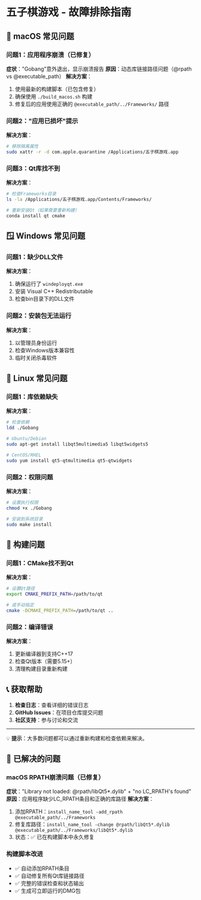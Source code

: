 # 五子棋游戏 - 故障排除指南

## 🍎 macOS 常见问题

### 问题1：应用程序崩溃（已修复）
**症状**："Gobang"意外退出，显示崩溃报告
**原因**：动态库链接路径问题（@rpath vs @executable_path）
**解决方案**：
1. 使用最新的构建脚本（已包含修复）
2. 确保使用 `./build_macos.sh` 构建
3. 修复后的应用使用正确的 `@executable_path/../Frameworks/` 路径

### 问题2："应用已损坏"提示
**解决方案**：
```bash
# 移除隔离属性
sudo xattr -r -d com.apple.quarantine /Applications/五子棋游戏.app
```

### 问题3：Qt库找不到
**解决方案**：
```bash
# 检查Frameworks目录
ls -la /Applications/五子棋游戏.app/Contents/Frameworks/

# 重新安装Qt（如果需要重新构建）
conda install qt cmake
```

## 🪟 Windows 常见问题

### 问题1：缺少DLL文件
**解决方案**：
1. 确保运行了 `windeployqt.exe`
2. 安装 Visual C++ Redistributable
3. 检查bin目录下的DLL文件

### 问题2：安装包无法运行
**解决方案**：
1. 以管理员身份运行
2. 检查Windows版本兼容性
3. 临时关闭杀毒软件

## 🐧 Linux 常见问题

### 问题1：库依赖缺失
**解决方案**：
```bash
# 检查依赖
ldd ./Gobang

# Ubuntu/Debian
sudo apt-get install libqt5multimedia5 libqt5widgets5

# CentOS/RHEL
sudo yum install qt5-qtmultimedia qt5-qtwidgets
```

### 问题2：权限问题
**解决方案**：
```bash
# 设置执行权限
chmod +x ./Gobang

# 安装到系统目录
sudo make install
```

## 🔧 构建问题

### 问题1：CMake找不到Qt
**解决方案**：
```bash
# 设置Qt路径
export CMAKE_PREFIX_PATH=/path/to/qt

# 或手动指定
cmake -DCMAKE_PREFIX_PATH=/path/to/qt ..
```

### 问题2：编译错误
**解决方案**：
1. 更新编译器到支持C++17
2. 检查Qt版本（需要5.15+）
3. 清理构建目录重新构建

## 📞 获取帮助

1. **检查日志**：查看详细的错误日志
2. **GitHub Issues**：在项目仓库提交问题
3. **社区支持**：参与讨论和交流

---

💡 **提示**：大多数问题都可以通过重新构建和检查依赖来解决。

## 🔧 已解决的问题

### macOS RPATH崩溃问题（已修复）
**症状**："Library not loaded: @rpath/libQt5*.dylib" + "no LC_RPATH's found"
**原因**：应用程序缺少LC_RPATH条目和正确的库路径
**解决方案**：
1. 添加RPATH：`install_name_tool -add_rpath @executable_path/../Frameworks`
2. 修复库路径：`install_name_tool -change @rpath/libQt5*.dylib @executable_path/../Frameworks/libQt5*.dylib`
3. 状态：✅ 已在构建脚本中永久修复

### 构建脚本改进
- ✅ 自动添加RPATH条目
- ✅ 自动修复所有Qt库链接路径
- ✅ 完整的错误检查和状态输出
- ✅ 生成可立即运行的DMG包

